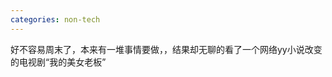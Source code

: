 ```yaml
---
categories: non-tech
---
```

<p>好不容易周末了，本来有一堆事情要做，，结果却无聊的看了一个网络yy小说改变的电视剧&ldquo;我的美女老板&rdquo;</p>
<p>&nbsp;</p>